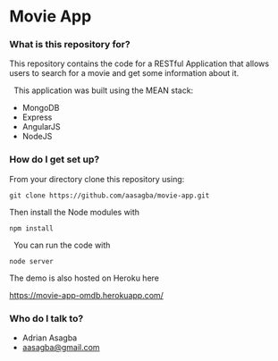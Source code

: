 # Movie App

### What is this repository for?

This repository contains the code for a RESTful Application that allows users to search for a movie and get some information about it.

  This application was built using the MEAN stack:

* MongoDB 
* Express 
* AngularJS 
* NodeJS

### How do I get set up?

From your directory clone this repository using:

    git clone https://github.com/aasagba/movie-app.git  

Then install the Node modules with

    npm install

  You can run the code with

    node server


The demo is also hosted on Heroku here

https://movie-app-omdb.herokuapp.com/

### Who do I talk to?

* Adrian Asagba
* aasagba@gmail.com 
